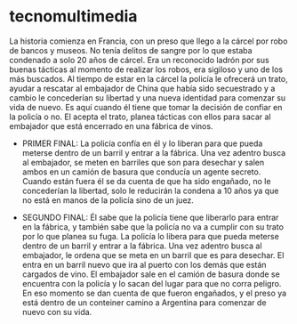 # tecnomultimedia
La historia comienza en Francia, con un preso que llego a la cárcel por robo de bancos y museos. No tenía delitos de sangre por lo que estaba condenado a solo 20 años de cárcel. Era un reconocido ladrón por sus buenas tácticas al momento de realizar los robos, era sigiloso y uno de los más buscados. Al tiempo de estar en la cárcel la policía le ofrecerá un trato, ayudar a rescatar al embajador de China que había sido secuestrado y a cambio le concederían su libertad y una nueva identidad para comenzar su vida de nuevo. Es aquí cuando él tiene que tomar la decisión de confiar en la policía o no. El acepta el trato, planea tácticas con ellos para sacar al embajador que está encerrado en una fábrica de vinos.


- PRIMER FINAL: La policía confía en él y lo liberan para que pueda meterse dentro de un barril y entrar a la fábrica. Una vez adentro busca al embajador, se meten en barriles que son para desechar y salen ambos en un camión de basura que conducía un agente secreto. Cuando están fuera él se da cuenta de que ha sido engañado, no le concederían la libertad, solo le reducirán la condena a 10 años ya que no está en manos de la policía sino de un juez. 


- SEGUNDO FINAL: Él sabe que la policía tiene que liberarlo para entrar en la fábrica, y también sabe que la policía no va a cumplir con su trato por lo que planea su fuga. La policía lo libera para que pueda meterse dentro de un barril y entrar a la fábrica.  Una vez adentro busca al embajador, le ordena que se meta en un barril que es para desechar. El entra en un barril nuevo que ira al puerto con los demás que están cargados de vino. El embajador sale en el camión de basura donde se encuentra con la policía y lo sacan del lugar para que no corra peligro. En eso momento se dan cuenta de que fueron engañados, y el preso ya está dentro de un conteiner camino a Argentina para comenzar de nuevo con su vida. 
